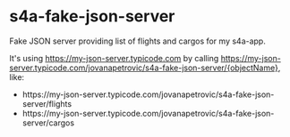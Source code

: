 # s4a-fake-json-server
Fake JSON server providing list of flights and cargos for my s4a-app. 

It's using https://my-json-server.typicode.com by calling https://my-json-server.typicode.com/jovanapetrovic/s4a-fake-json-server/{objectName}, like:

<ul>
<li>https://my-json-server.typicode.com/jovanapetrovic/s4a-fake-json-server/flights</li>
<li>https://my-json-server.typicode.com/jovanapetrovic/s4a-fake-json-server/cargos</li>
</ul>
